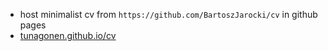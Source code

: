 - host minimalist cv from `https://github.com/BartoszJarocki/cv` in github pages
- <a href=https://tunagonen.github.io/cv>tunagonen.github.io/cv</a>
